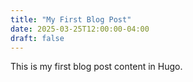 ```yaml
---
title: "My First Blog Post"
date: 2025-03-25T12:00:00-04:00
draft: false
---
```


This is my first blog post content in Hugo.